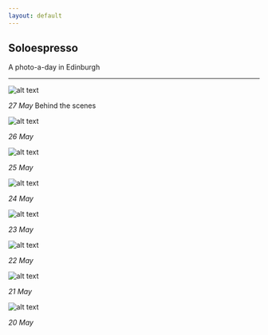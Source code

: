 ```yaml
---
layout: default
---
```


## Soloespresso

A photo-a-day in Edinburgh

---

![alt text](/assets/soloespresso2019-05-27.jpg "27 May")

_27 May_ Behind the scenes


![alt text](/assets/soloespresso2019-05-26.jpg "26 May")

_26 May_


![alt text](/assets/soloespresso2019-05-25.jpg "25 May")

_25 May_


![alt text](/assets/soloespresso2019-05-24.jpg "24 May")

_24 May_


![alt text](/assets/soloespresso2019-05-23.jpg "23 May")

_23 May_


![alt text](/assets/soloespresso2019-05-22.jpg "22 May")

_22 May_


![alt text](/assets/soloespresso2019-05-21.jpg "21 May")

_21 May_


![alt text](/assets/soloespresso2019-05-20.jpg "20 May")

_20 May_

